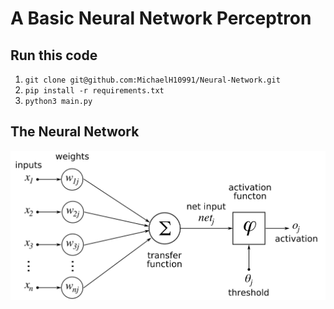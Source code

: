 # A Basic Neural Network Perceptron

## Run this code

1. `git clone git@github.com:MichaelH10991/Neural-Network.git`
2. `pip install -r requirements.txt`
3. `python3 main.py`

## The Neural Network

![](resources/images/ArtificialNeuronModel_english.png)
